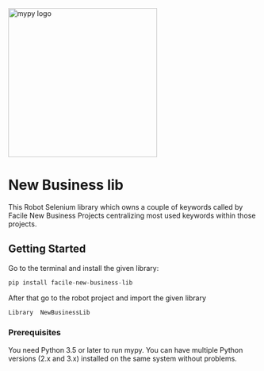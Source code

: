 <img src="https://www.tal-com.com/images/2019/05/31/Robot-Snake_large.jpg" alt="mypy logo" width="300px"/>

# New Business lib

This Robot Selenium library which owns a couple of keywords called by Facile New Business Projects centralizing most used keywords within those projects. 

## Getting Started

Go to the terminal and install the given library:

```python
pip install facile-new-business-lib
```

After that go to the robot project and import the given library

```python
Library  NewBusinessLib
```

### Prerequisites

You need Python 3.5 or later to run mypy. You can have multiple Python versions (2.x and 3.x) installed on the same system without problems.


